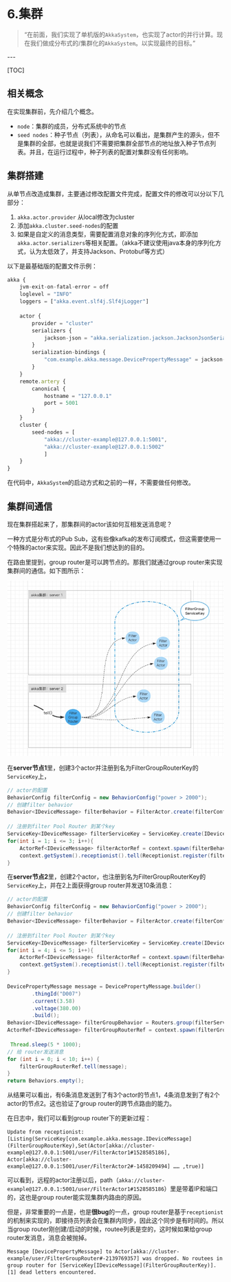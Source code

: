# 6.集群 

> “在前面，我们实现了单机版的`AkkaSystem`，也实现了actor的并行计算。现在我们做成分布式的/集群化的`AkkaSystem`。以实现最终的目标。”

<p id = "build"></p>
---

[TOC]

## 相关概念

在实现集群前，先介绍几个概念。


* `node`：集群的成员，分布式系统中的节点
* `seed nodes`：种子节点（列表），从命名可以看出，是集群产生的源头，但不是集群的全部，也就是说我们不需要把集群全部节点的地址放入种子节点列表。并且，在运行过程中，种子列表的配置对集群没有任何影响。


## 集群搭建

从单节点改造成集群，主要通过修改配置文件完成，配置文件的修改可以分以下几部分：

1. `akka.actor.provider` 从local修改为cluster
2. 添加`akka.cluster.seed-nodes`的配置
3. 如果是自定义的消息类型，需要配置消息对象的序列化方式，即添加`akka.actor.serializers`等相关配置。（akka不建议使用java本身的序列化方式，认为太低效了，并支持Jackson、Protobuf等方式）

以下是最基础版的配置文件示例：


```js
akka {
    jvm-exit-on-fatal-error = off
    loglevel = "INFO"
    loggers = ["akka.event.slf4j.Slf4jLogger"]

    actor {
        provider = "cluster"
        serializers {
            jackson-json = "akka.serialization.jackson.JacksonJsonSerializer"
        }
        serialization-bindings {
            "com.example.akka.message.DevicePropertyMessage" = jackson-json
        }
    }
    remote.artery {
        canonical {
            hostname = "127.0.0.1"
            port = 5001
        }
    }
    cluster {
        seed-nodes = [
            "akka://cluster-example@127.0.0.1:5001",
            "akka://cluster-example@127.0.0.1:5002"
            ]
    }
}
```


在代码中，`AkkaSystem`的启动方式和之前的一样，不需要做任何修改。



## 集群间通信

现在集群搭起来了，那集群间的actor该如何互相发送消息呢？

一种方式是分布式的Pub Sub，这有些像kafka的发布订阅模式，但这需要使用一个特殊的actor来实现。因此不是我们想达到的目的。

在路由里提到，group router是可以跨节点的。那我们就通过group router来实现集群间的通信。如下图所示：

![](media/16294290862007/16310805933997.jpg)



在**server节点1**里，创建3个actor并注册到名为FilterGroupRouterKey的`ServiceKey`上，

```java
// actor的配置
BehaviorConfig filterConfig = new BehaviorConfig("power > 2000");
// 创建filter behavior
Behavior<IDeviceMessage> filterBehavior = FilterActor.create(filterConfig, null);

// 注册到filter Pool Router 到某个key
ServiceKey<IDeviceMessage> filterServiceKey = ServiceKey.create(IDeviceMessage.class, "FilterGroupRouterKey");
for(int i = 1; i <= 3; i++){
    ActorRef<IDeviceMessage> filterActorRef = context.spawn(filterBehavior, "FilterActor" + i);
    context.getSystem().receptionist().tell(Receptionist.register(filterServiceKey, filterActorRef.narrow()));
}
```

在**server节点2**里，创建2个actor，也注册到名为FilterGroupRouterKey的`ServiceKey`上，并在2上面获得group router并发送10条消息：


```java
// actor的配置
BehaviorConfig filterConfig = new BehaviorConfig("power > 2000");
// 创建filter behavior
Behavior<IDeviceMessage> filterBehavior = FilterActor.create(filterConfig, null);

// 注册到filter Pool Router 到某个key
ServiceKey<IDeviceMessage> filterServiceKey = ServiceKey.create(IDeviceMessage.class, "FilterGroupRouterKey");
for(int i = 4; i <= 5; i++){
    ActorRef<IDeviceMessage> filterActorRef = context.spawn(filterBehavior, "FilterActor" + i);
    context.getSystem().receptionist().tell(Receptionist.register(filterServiceKey, filterActorRef.narrow()));
}

DevicePropertyMessage message = DevicePropertyMessage.builder()
        .thingId("D007")
        .current(3.58)
        .voltage(380.00)
        .build();
Behavior<IDeviceMessage> filterGroupBehavior = Routers.group(filterServiceKey).withRoundRobinRouting();
ActorRef<IDeviceMessage> filterGroupRouterRef = context.spawn(filterGroupBehavior, "FilterGroupRouter");

 Thread.sleep(5 * 1000);
// 给 router发送消息
for (int i = 0; i < 10; i++) {
    filterGroupRouterRef.tell(message);
}
return Behaviors.empty();
```

从结果可以看出，有6条消息发送到了有3个actor的节点1，4条消息发到了有2个actor的节点2。这也验证了group router的跨节点路由的能力。

在日志中，我们可以看到group router下的更新过程：


```log
Update from receptionist: [Listing(ServiceKey[com.example.akka.message.IDeviceMessage](FilterGroupRouterKey),Set(Actor[akka://cluster-example@127.0.0.1:5001/user/FilterActor1#1528585186], Actor[akka://cluster-example@127.0.0.1:5001/user/FilterActor2#-1458209494] …… ,true)]
```

可以看到，远程的actor注册以后，path（`akka://cluster-example@127.0.0.1:5001/user/FilterActor1#1528585186`）里是带着IP和端口的，这也是group router能实现集群内路由的原因。

但是，非常重要的一点是，也是**很bug**的一点，group router是基于`receptionist`的机制来实现的，即接待员列表会在集群内同步，因此这个同步是有时间的。所以当group router刚创建/启动的时候，routee列表是空的，这时候如果给group router发消息，消息会被抛掉。

```log
Message [DevicePropertyMessage] to Actor[akka://cluster-example/user/FilterGroupRouter#-2139769357] was dropped. No routees in group router for [ServiceKey[IDeviceMessage](FilterGroupRouterKey)]. [1] dead letters encountered.
```


